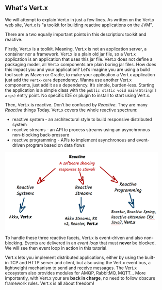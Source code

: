 ## What's Vert.x

We will attempt to explain Vert.x in just a few lines. As written on the Vert.x [web site](http://vertx.io), Vert.x is "a toolkit for building reactive applications on the JVM". 

There are a two equally important points in this description: toolkit and reactive.

Firstly, Vert.x is a toolkit. Meaning, Vert.x is not an application server, a container nor a framework. Vert.x is a plain old jar file, so a Vert.x application is an application that uses this jar file. Vert.x does not define a packaging model, all Vert.x components are plain boring jar files. How does this impact you and your application? Let’s imagine you are using a build tool such as Maven or Gradle, to make your application a Vert.x application just add the `vertx-core` dependency. Wanna use another Vert.x components, just add it as a dependency. It’s simple, burden-less. Starting the application is a simple class with the `public static void main(String[] args)` entry point. No specific IDE or plugin to install to start using Vert.x.

Then, Vert.x is reactive. Don't be confused by _Reactive_. They are many _Reactive_ things Today. Vert.x covers the 
whole reactive spectrum:

* reactive system - an architectural style to build responsive distributed system
* reactive streams - an API to process streams using an asynchronous non-blocking back-pressure
* reactive programming - APIs to implement asynchronous and event-driven program based on data flows

![The reactive spectrum](images/reactive.png "Vert.x on the Reactive Spectrum")

To handle these three reactive facets, Vert.x is event-driven and also non-blocking. Events are delivered in an _event loop_ that must **never** be blocked. We will see then event loop in action in this tutorial.

Vert.x lets you implement distributed applications, either by using the built-in TCP and HTTP server and client, but also using the Vert.x event bus, a lightweight mechanism to send and receive messages. The Vert.x ecosystem also provides modules for AMQP, RabbitMQ, MQTT... More importantly, with Vert.x your are **back in charge**, no need to follow obscure framework rules. Vert.x is all about freedom!